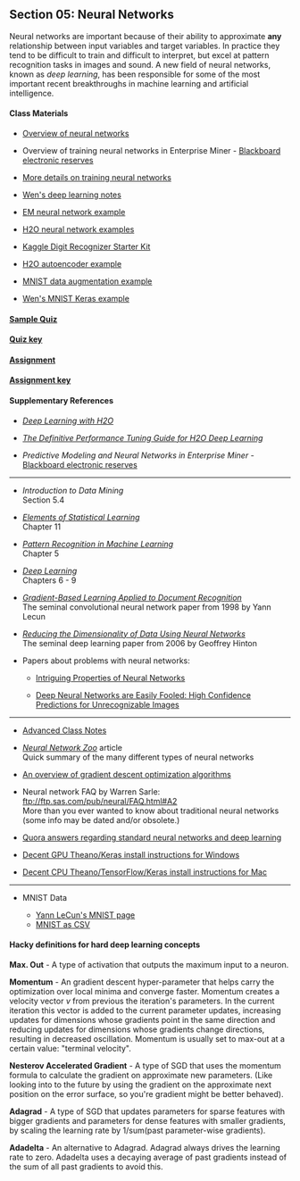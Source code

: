 ## Section 05: Neural Networks

Neural networks are important because of their ability to approximate **any** relationship between input variables and target variables. In practice they tend to be difficult to train and difficult to interpret, but excel at pattern recognition tasks in images and sound. A new field of neural networks, known as *deep learning*, has been responsible for some of the most important recent breakthroughs in machine learning and artificial intelligence.

#### Class Materials

* [Overview of neural networks](notes/instructor_notes.pdf)

* Overview of training neural networks in Enterprise Miner - [Blackboard electronic reserves](https://blackboard.gwu.edu)

* [More details on training neural networks](notes/tan_notes.pdf)

* [Wen's deep learning notes](notes/cnn-gwu.pdf)

* [EM neural network example](xml/05_neural_networks.xml)

* [H2O neural network examples](src/py_part_5_neural_networks.ipynb)

* [Kaggle Digit Recognizer Starter Kit](src/py_part_5_MNIST_DNN.ipynb)

* [H2O autoencoder example](src/py_part_5_MNIST_autoencoder.ipynb)

* [MNIST data augmentation example](src/py_part_5_MNIST_data_augmentation.ipynb)

* [Wen's MNIST Keras example](src/py_part_5_MNIST_keras_lenet.ipynb)

#### [Sample Quiz](quiz/sample/quiz_5.pdf)

#### [Quiz key](quiz/key/quiz_5_key.pdf)

#### [Assignment](assignment/assignment_5.pdf)

#### [Assignment key](assignment/key/assignment_5_key.pdf)

#### Supplementary References

* [*Deep Learning with H2O*](http://h2o-release.s3.amazonaws.com/h2o/rel-ueno/1/docs-website/h2o-docs/booklets/DeepLearningBooklet.pdf)

* [*The Definitive Performance Tuning Guide for H2O Deep Learning*](https://blog.h2o.ai/2015/02/deep-learning-performance/)

* *Predictive Modeling and Neural Networks in Enterprise Miner* - 
[Blackboard electronic reserves](https://blackboard.gwu.edu)

***

* *Introduction to Data Mining*</br>
Section 5.4

* [*Elements of Statistical Learning*](http://statweb.stanford.edu/~tibs/ElemStatLearn/printings/ESLII_print10.pdf)</br>
Chapter 11

* [*Pattern Recognition in Machine Learning*](http://users.isr.ist.utl.pt/~wurmd/Livros/school/Bishop%20-%20Pattern%20Recognition%20And%20Machine%20Learning%20-%20Springer%20%202006.pdf)</br>
Chapter 5

* [*Deep Learning*](http://www.deeplearningbook.org/)</br>
Chapters 6 - 9 

* [*Gradient-Based Learning Applied to Document Recognition*](http://yann.lecun.com/exdb/publis/pdf/lecun-01a.pdf)</br>
The seminal convolutional neural network paper from 1998 by Yann Lecun

* [*Reducing the Dimensionality of Data Using Neural Networks*](https://www.cs.toronto.edu/~hinton/science.pdf)</br>
The seminal deep learning paper from 2006 by Geoffrey Hinton

* Papers about problems with neural networks:

  * [Intriguing Properties of Neural Networks](http://cs.nyu.edu/~zaremba/docs/understanding.pdf)
  
  * [Deep Neural Networks are Easily Fooled: High Confidence Predictions for Unrecognizable Images](http://arxiv.org/pdf/1412.1897v2.pdf) 

***

* [Advanced Class Notes](notes/advanced_notes.pdf)

* [*Neural Network Zoo*](http://www.asimovinstitute.org/neural-network-zoo/) article </br>
Quick summary of the many different types of neural networks

* [An overview of gradient descent optimization algorithms](http://sebastianruder.com/optimizing-gradient-descent/index.html)

* Neural network FAQ by Warren Sarle: ftp://ftp.sas.com/pub/neural/FAQ.html#A2 </br> More than you ever wanted to know about traditional neural networks (some info may be dated and/or obsolete.)

* [Quora answers regarding standard neural networks and deep learning](https://www.quora.com/profile/Patrick-Hall-4/answers/Artificial-Neural-Networks-ANNs)

* [Decent GPU Theano/Keras install instructions for Windows](https://datanoord.wordpress.com/2016/02/02/setup-a-deep-learning-environment-on-windows-theano-keras-with-gpu-enabled/)

* [Decent CPU Theano/TensorFlow/Keras install instructions for Mac](http://machinelearningmastery.com/setup-python-environment-machine-learning-deep-learning-anaconda/)

***

* MNIST Data

  * [Yann LeCun's MNIST page](http://yann.lecun.com/exdb/mnist/)
  * [MNIST as CSV](https://pjreddie.com/projects/mnist-in-csv/)

#### Hacky definitions for hard deep learning concepts

**Max. Out** - A type of activation that outputs the maximum input to a 
neuron.

**Momentum** - An gradient descent hyper-parameter that helps carry the 
optimization over local minima and converge faster. Momentum creates a velocity
vector *v* from previous the iteration's parameters. In 
the current iteration this vector is added to the current parameter updates, 
increasing updates for dimensions whose gradients point in the same direction 
and reducing updates for dimensions whose gradients change directions, 
resulting in decreased oscillation. Momentum is usually set to max-out at a 
certain value: "terminal velocity".

**Nesterov Accelerated Gradient** - A type of SGD that uses the momentum 
formula to calculate the gradient on approximate new parameters. (Like looking 
into to the future by using the gradient on the approximate next position on 
the error surface, so you're gradient might be better behaved).

**Adagrad** - A type of SGD that updates parameters for sparse features with 
bigger gradients and parameters for dense features with smaller gradients, by 
scaling the learning rate by 1/sum(past parameter-wise gradients). 

**Adadelta** - An alternative to Adagrad. Adagrad always drives the learning 
rate to zero. Adadelta uses a decaying average of past gradients instead of 
the sum of all past gradients to avoid this. 
